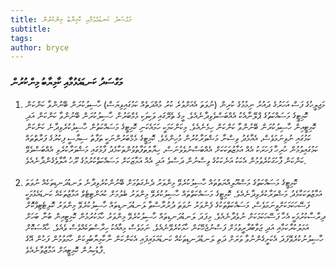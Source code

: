 ```yaml
---
title: މަގްސަދު ކަނޑައެޅުމާއި ކާމިޔާބު މިންކުރުން
subtitle: 
tags: 
author: bryce
---
```


<h3>މަގްސަދު ކަނޑައެޅުމާއި ކާމިޔާބު މިންކުރުން</h3>

<ol>
<li>މަޖިލީހުގެ ފަސް އަހަރުގެ ދައުރު ނިމުމުގެ ކުރިން (ނުވަތަ އެއަށްވުރެ ކުރު މުއްދަތެއް ކަމުގައިވިޔަސް) ހާސިލުކުރަން ބޭނުންވާ ކަންކަން ކޮމިޓީގެ މަސައްކަތުގެ ޕްލޭނާއެކު އެއްބަސްވެވިދާނެއެވެ. މީގެ ތެރޭގައި ވަކިވަކި މެމްބަރުން ހާސިލުކުރަން ބޭނުންވާ ކަންކަން އަދި ކޮމިޓީއިން ހާސިލުކުރަން ބޭނުންވާ ކަންކަން ހިމެނެއެވެ. މިކަންކަމަކީ ހަމައެކަނި ކޮމިޓީގެ މަސައްކަތުން ހާސިލުކުރެވިދާނެ ކަންކަން ކަމުގައި ނުވިނަމަވެސް، އެއާމެދު ވިސްނާ މަޝްވަރާކުރުން މުހިންމެވެ. ކޮމިޓީގެ މެމްބަރުންނަކީ ތަފާތު ސިޔާސީ ފިކުރުގެ ފަރާތްތައް ކަމުގައިވުމުން ހުރިހާ ފަހަރަކު އެއް އަމާޒުތަކަކަށް އެއްބަސްނުވެވުނަސް، ހިޔާލުތަފާތުވުންތަކާމެދު ފާޅުގައި މަޝްވަރާކުރެވި އެއްބަސްވެވޭ ކަންކަން ފާހަގަކުރެވުމުން އެކަކު އަނެކަކުގެ ވިސްނުން ދަސްވެ އަދި އެއް އަމާޒަކަށް މަސައްކަތްކުރުމުގެ ރޫހު އާލާވެގެންދާނެއެވެ.</li>
<br>
<li>ކޮމިޓީގެ މަސައްކަތުގެ މަސްއޫލިއްޔަތުތައް ހާސިލުކުރެވޭ މިންވަރު ދެނެގަތުމަށް ބޭނުންކުރެވިދާނެ ލަނޑުދަނޑިތަކެއް ނުވަތަ އަމާޒުތަކަކާމެދު މަޝްވަރާކުރެވިދާނެއެވެ. ކޮމިޓީގެ މަސައްކަތްތައް ހާސިލުކުރެވޭ މިންވަރު ބެލުމަށް ކުއަންޓިޓެވް އަމާޒުތަކެއް ކަނޑައެޅުމަކީ ފަސޭހަކަމަކަށްވީނަމަވެސް، މަސައްކަތްތަކުގެ ފެންވަރު ނުވަތަ ދުރުރާސްތާ ލަނޑުދަނޑިތައް ހާސިލުކުރެވޭ މިންވަރު ކޮލިޓެޓިވްކޮށް ދިރާސާކުރުމަކީ އެހާ ފަސޭހަކަމަކަށް ނުވެދާނެއެވެ. މިފަދަ ލަނޑުދަނޑިތައް ހާސިލުކުރެވޭ މިންވަރު ހާމަކުރުމުން ކޮމިޓީއިން ބުނާ ބަހަށް އަމަލުކުރާކަމާއި އަދި ޖަވާބުދާރީވުމަށް ފަސްނުޖެހޭކަން ހާމަކުރެވޭނެއެވެ. ނަމަވެސް މިއާއެކު ހިރާސްތަކެއްވެސް ވެއެވެ. ހާއްސަކޮށް ހާސިލުނުކުރެވޭފަދަ އެކަށީގެންނުވާ ވަރަށް ދަތި ލަނޑުދަނޑިތަކެއް ކަނޑައަޅައިފައި އެކަންކަން ނާކާމިޔާބުވިކަން ހާމަވުމުން ފަހުން އޭގެ ފާޑުކިޔުން ކޮމިޓީއަށް އަމާޒުވާނެއެވެ. 
</li>
</ol>
